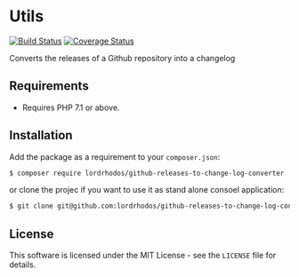 # Utils

[![Build Status](https://travis-ci.org/lordrhodos/github-releases-to-change-log-converter.svg?branch=master)](https://travis-ci.org/lordrhodos/github-releases-to-change-log-converter)
[![Coverage Status](https://coveralls.io/repos/github/lordrhodos/github-releases-to-change-log-converter/badge.svg?branch=master)](https://coveralls.io/github/lordrhodos/github-releases-to-change-log-converter?branch=master)

Converts the releases of a Github repository into a changelog

## Requirements
- Requires PHP 7.1 or above.

## Installation
Add the package as a requirement to your `composer.json`:
```bash
$ composer require lordrhodos/github-releases-to-change-log-converter
```

or clone the projec if you want to use it as stand alone consoel application:

```bash
$ git clone git@github.com:lordrhodos/github-releases-to-change-log-converter.git
```



## License
This software is licensed under the MIT License - see the `LICENSE` file for details.
